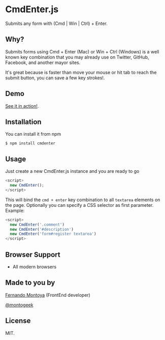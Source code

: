 # CmdEnter.js

Submits any form with (Cmd | Win | Ctrl) + Enter.

## Why?

Submits forms using Cmd + Enter (Mac) or Win + Ctrl (Windows) is a well known key combination that you may already use on Twitter, GitHub, Facebook, and another mayor sites.

It's great because is faster than move your mouse or hit tab to reach the submit button, you can save a few key strokes!.

## Demo

[See it in action!](https://montogeek.github.io/cmd-enter/).

## Installation

You can install it from npm

    $ npm install cmdenter

## Usage

Just create a new CmdEnter.js instance and you are ready to go

```javascript
<script>
  new CmdEnter();
</script>
```

This will bind the `cmd + enter` key combination to all `textarea` elements on the page. Optionally you can specify a CSS selector as first parameter. Example:
```javascript
<script>
  new CmdEnter('.comment')
  new CmdEnter('#description')
  new CmdEnter('form#register textarea')
</script>
```

## Browser Support

- All modern browsers

## Made to you by
[Fernando Montoya](http://github.com/montogeek) (FrontEnd developer)

[@montogeek](http://twitter.com/montogeek)

## License
MIT.